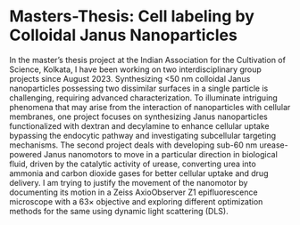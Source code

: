 # Masters-Thesis: Cell labeling by Colloidal Janus Nanoparticles
In the master’s thesis project at the Indian Association for the Cultivation of Science, Kolkata, I have been 
working on two interdisciplinary group projects since August 2023. Synthesizing <50 nm colloidal Janus 
nanoparticles possessing two dissimilar surfaces in a single particle is challenging, requiring advanced 
characterization. To illuminate intriguing phenomena that may arise from the interaction of nanoparticles 
with cellular membranes, one project focuses on synthesizing Janus nanoparticles functionalized with 
dextran and decylamine to enhance cellular uptake bypassing the endocytic pathway and investigating 
subcellular targeting mechanisms. The second project deals with developing sub-60 nm urease-powered 
Janus nanomotors to move in a particular direction in biological fluid, driven by the catalytic activity of 
urease, converting urea into ammonia and carbon dioxide gases for better cellular uptake and drug delivery. 
I am trying to justify the movement of the nanomotor by documenting its motion in a Zeiss AxioObserver Z1 
epifluorescence microscope with a 63× objective and exploring different optimization methods for the same 
using dynamic light scattering (DLS). 
